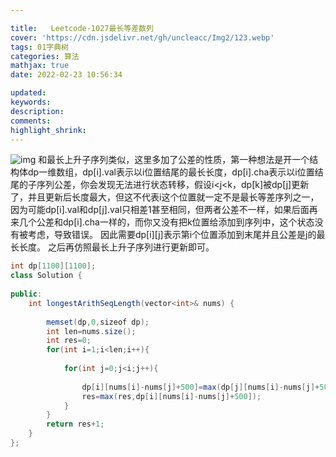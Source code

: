 ```yaml
---

title:   Leetcode-1027最长等差数列
cover: 'https://cdn.jsdelivr.net/gh/uncleacc/Img2/123.webp'
tags: 01字典树
categories: 算法
mathjax: true
date: 2022-02-23 10:56:34

updated: 
keywords: 
description: 
comments: 
highlight_shrink: 
---
```




![img](https://img-blog.csdnimg.cn/27ba9d758d86403e884e0ebea8971439.png?x-oss-process=image/watermark,type_d3F5LXplbmhlaQ,shadow_50,text_Q1NETiBAUG9ja2V0X0NhdA==,size_18,color_FFFFFF,t_70,g_se,x_16) 和最长上升子序列类似，这里多加了公差的性质，第一种想法是开一个结构体dp一维数组，dp[i].val表示以i位置结尾的最长长度，dp[i].cha表示以i位置结尾的子序列公差，你会发现无法进行状态转移，假设i&lt;j&lt;k，dp[k]被dp[j]更新了，并且更新后长度最大，但这不代表i这个位置就一定不是最长等差序列之一，因为可能dp[i].val和dp[j].val只相差1甚至相同，但两者公差不一样，如果后面再来几个公差和dp[i].cha一样的，而你又没有把k位置给添加到序列中，这个状态没有被考虑，导致错误。 因此需要dp[i][j]表示第i个位置添加到末尾并且公差是j的最长长度。 之后再仿照最长上升子序列进行更新即可。

```java
int dp[1100][1100];
class Solution {
   
public:    
    int longestArithSeqLength(vector<int>& nums) {
   
        memset(dp,0,sizeof dp);
        int len=nums.size();
        int res=0;
        for(int i=1;i<len;i++){
   
            for(int j=0;j<i;j++){
   
                dp[i][nums[i]-nums[j]+500]=max(dp[j][nums[i]-nums[j]+500]+1,dp[i][nums[i]-nums[j]+500]);
                res=max(res,dp[i][nums[i]-nums[j]+500]);
            }
        }
        return res+1;
    }
};
```

